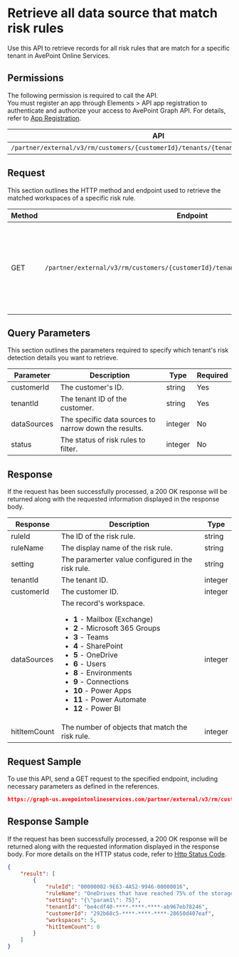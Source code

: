 # Retrieve all data source that match risk rules

Use this API to retrieve records for all risk rules that are match for a specific tenant in AvePoint Online Services.  

## Permissions  

The following permission is required to call the API.  
You must register an app through Elements > API app registration to authenticate and authorize your access to AvePoint Graph API. For details, refer to [App Registration](https://cdn.avepoint.com/assets/apelements-webhelp/avepoint-elements-for-partners/index.htm#!Documents/appregistration.htm).

| API | Permission |
|-----------|-----------|
| `/partner/external/v3/rm/customers/{customerId}/tenants/{tenantId}/detection/rules` | elements.rm.read.all |  


## Request

This section outlines the HTTP method and endpoint used to retrieve the matched workspaces of a specific risk rule.

| Method | Endpoint | Description |
|-----------|-----------|-----------|
|GET|`/partner/external/v3/rm/customers/{customerId}/tenants/{tenantId}/detection/rules`|Retrieves records for all risk rules that are match for a specific tenant in AvePoint Online Services.|

## Query Parameters

This section outlines the parameters required to specify which tenant's risk detection details you want to retrieve.

| Parameter | Description | Type | Required |
| --- | --- | --- | --- |
| customerId | The customer's ID. | string | Yes |
| tenantId | The tenant ID of the customer. | string | Yes |
| dataSources | The specific data sources to narrow down the results. | integer | No |
| status | The status of risk rules to filter. | integer | No |


## Response

If the request has been successfully processed, a 200 OK response will be returned along with the requested information displayed in the response body.

| Response | Description | Type |
| --- | --- | --- |
| ruleId | The ID of the risk rule. | string |
| ruleName | The display name of the risk rule. | string |
| setting | The paramerter value configured in the risk rule.  | string |
| tenantId | The tenant ID. | integer |
| customerId | The customer ID. | integer |
| dataSources | The record's workspace. <ul><li>**1** - Mailbox (Exchange)</li><li>**2** - Microsoft 365 Groups</li><li>**3** - Teams</li><li>**4** - SharePoint</li><li>**5** - OneDrive</li><li>**6** - Users</li><li>**8** - Environments</li><li>**9** - Connections</li><li>**10** - Power Apps</li><li>**11** - Power Automate</li><li>**12** - Power BI</li></ul>| integer |
| hitItemCount | The number of objects that match the risk rule. | integer |


## Request Sample

To use this API, send a GET request to the specified endpoint, including necessary parameters as defined in the references.

```json
https://graph-us.avepointonlineservices.com/partner/external/v3/rm/customers/d926b068-****-4830-a082-fd2a****4e99/tenants/0eaab044-****-4a92-b40d-93c6****711e/detection/rules
```

## Response Sample

If the request has been successfully processed, a 200 OK response will be returned along with the requested information displayed in the response body. For more details on the HTTP status code, refer to [Http Status Code](https://learn.avepoint.com/docs/Use-AvePoint-Graph-API.html#http-status-code).

```json 
{
    "result": [
        {
            "ruleId": "00000002-9E63-4A52-9946-00000016",
            "ruleName": "OneDrives that have reached 75% of the storage limits",
            "setting": "{\"param1\": 75}",
            "tenantId": "be4cdf40-****-****-****-ab967eb78246",
            "customerId": "292b68c5-****-****-****-28650d407eaf",
            "workspaces": 5,
            "hitItemCount": 0
        }
    ]
}